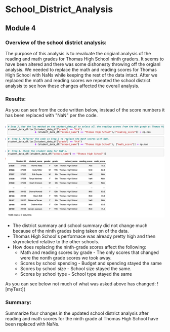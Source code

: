 # School_District_Analysis
## Module 4

### Overview of the school district analysis: 

The purpose of this analysis is to revaluate the origianl analysis of the reading and math grades for Thomas High School ninth graders. It seems to have been altered and there was some dishonesty throwing off the orgianl analysis. We needed to replace the math and reading scores for Thomas High School with NaNs while keeping the rest of the data intact. After we replaced the math and reading scores we repeated the school district analysis to see how these changes affected the overall analysis.

### Results: 

As you can see from the code written below, instead of the score numbers it has been replaced with "NaN" per the code. 

![myTest](https://github.com/nfreeman19/School_District_Analysis/blob/main/Resources/Module%204%20Results%20Snip.png)


* The district summary and school summary did not change much because of the ninth grades being taken on of the data.
* Thomas High School's performace was already pretty high and then skyrocketed relative to the other schools.
* How does replacing the ninth-grade scores affect the following:
  - Math and reading scores by grade - The only scores that changed were the nonth grade scores we took away.
  - Scores by school spending - Budget and spending stayed the same
  - Scores by school size - School size stayed the same.
  - Scores by school type - School type stayed the same

As you can see below not much of what was asked above has changed:
![myTest](

### Summary: 

Summarize four changes in the updated school district analysis after reading and math scores for the ninth grade at Thomas High School have been replaced with NaNs.
